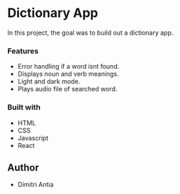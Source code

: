 # Dictionary App

In this project, the goal was to build out a dictionary app.

### Features

- Error handling if a word isnt found.
- Displays noun and verb meanings.
- Light and dark mode.
- Plays audio file of searched word.

### Built with

- HTML
- CSS
- Javascript
- React

## Author

- Dimitri Antia
